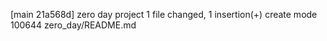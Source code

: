 [main 21a568d] zero day project
 1 file changed, 1 insertion(+)
 create mode 100644 zero_day/README.md
